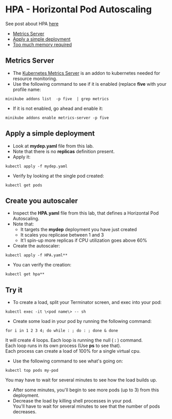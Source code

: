 # HPA - Horizontal Pod Autoscaling 

See post about HPA [here](https://www.yuval.guide/k8s/deployments/horizontal-pod-autoscaler/) 

- [Metrics Server](#Metrics-Server)
- [Apply a simple deployment](#Apply-a-simple-deployment)
- [Too much memory required](#Too-much-memory-required)

## Metrics Server

- The [Kubernetes Metrics Server](https://github.com/kubernetes-sigs/metrics-server#kubernetes-metrics-server) is an addon to kubernetes needed for resource monitoring.
- Use the following command to see if it is enabled (replace **five** with your profile name:
```
minikube addons list  -p five  | grep metrics
```
- If it is not enabled, go ahead and enable it:
```
minikube addons enable metrics-server -p five
```

## Apply a simple deployment

- Look at **mydep.yaml** file from this lab.
- Note that there is no **replicas** definition present.
- Apply it:
```
kubectl apply -f mydep.yaml
```
- Verify by looking at the single pod created:  
```
kubectl get pods
```

## Create you autoscaler

- Inspect the **HPA.yaml** file from this lab, that defines a  Horizontal Pod Autoscaling.
- Note that:  
  - It targets the **mydep** deployment you have just created
  - It scales you replicase between 1 and 3
  - It'l spin-up more replicas if CPU utilization goes above 60%
- Create the autoscaler:
```
kubectl apply -f HPA.yaml**
```
- You can verify the creation:  
```
kubectl get hpa**
```

## Try it

- To create a load, split your Terminator screen, and exec into your pod:  
```
kubectl exec -it \<pod name\> -- sh
```
- Create some load in your pod by running the following command:  
```
for i in 1 2 3 4; do while : ; do : ; done & done
```
It will create 4 loops. Each loop is running the null ( **:** ) command.  
Each loop runs in its own process (Use **ps** to see that).  
Each process can create a load of 100% for a single virtual cpu.  
-  Use the following command to see what's going on:
```
kubectl top pods my-pod
```
You may have to wait for several minutes to see how the load builds up.
- After some minutes, you'll begin to see more pods (up to 3) from this deployment.
- Decrease the load by killing shell processes in your pod.  
You'll have to wait for several minutes to see that the number of pods decreases.
